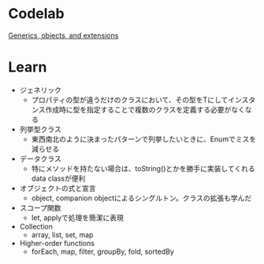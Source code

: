 # Codelab
[Generics, objects, and extensions](https://developer.android.com/codelabs/basic-android-kotlin-compose-generics?hl=ja&continue=https://developer.android.com/courses/pathways/android-basics-compose-unit-3-pathway-1?hl%3Dja%23codelab-https://developer.android.com/codelabs/basic-android-kotlin-compose-generics#9)

# Learn
- ジェネリック
  - プロパティの型が違うだけのクラスにおいて、その型をTにしてインスタンス作成時に型を指定することで複数のクラスを定義する必要がなくなる
- 列挙型クラス
  - 東西南北のように決まったパターンで列挙したいときに、Enumでミスを減らせる
- データクラス
  - 特にメソッドを持たない場合は、toString()とかを勝手に実装してくれるdata classが便利
- オブジェクトの式と宣言
  - object, companion objectによるシングルトン。クラスの拡張も学んだ
- スコープ関数
  - let, applyで処理を簡潔に表現
- Collection
  - array, list, set, map
- Higher-order functions
  - forEach, map, filter, groupBy, fold, sortedBy
